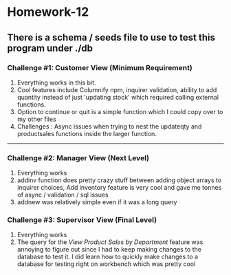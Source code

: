 # Homework-12

## There is a schema / seeds file to use to test this program under ./db

### Challenge #1: Customer View (Minimum Requirement)

1. Everything works in this bit.
2. Cool features include Columnify npm, inquirer validation, ability to add quantity instead of just 'updating stock' which required calling external functions.
3. Option to continue or quit is a simple function which I could copy over to my other files
3. Challenges : Async issues when trying to nest the updateqty and productsales functions inside the larger function.

- - -

### Challenge #2: Manager View (Next Level)

1. Everything works
2. addinv function does pretty crazy stuff between adding object arrays to inquirer choices, Add inventory feature is very cool and gave me tonnes of async / validation / sql issues
3. addnew was relatively simple even if it was a long query

### Challenge #3: Supervisor View (Final Level)

1. Everything works
2. The query for the *View Product Sales by Department* feature was annoying to figure out since I had to keep making changes to the database to test it. I did learn how to quickly make changes to a database for testing right on workbench which was pretty cool